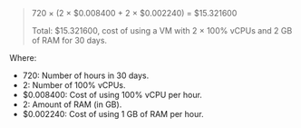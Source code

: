 > 720 × (2 × $0.008400 + 2 × $0.002240) = $15.321600
>
> Total: $15.321600, cost of using a VM with 2 × 100% vCPUs and 2 GB of RAM for 30 days.

Where:
* 720: Number of hours in 30 days.
* 2: Number of 100% vCPUs.
* $0.008400: Cost of using 100% vCPU per hour.
* 2: Amount of RAM (in GB).
* $0.002240: Cost of using 1 GB of RAM per hour.